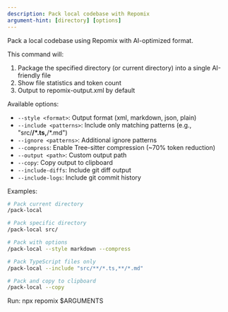 ```yaml
---
description: Pack local codebase with Repomix
argument-hint: [directory] [options]
---
```


Pack a local codebase using Repomix with AI-optimized format.

This command will:
1. Package the specified directory (or current directory) into a single AI-friendly file
2. Show file statistics and token count
3. Output to repomix-output.xml by default

Available options:
- `--style <format>`: Output format (xml, markdown, json, plain)
- `--include <patterns>`: Include only matching patterns (e.g., "src/**/*.ts,**/*.md")
- `--ignore <patterns>`: Additional ignore patterns
- `--compress`: Enable Tree-sitter compression (~70% token reduction)
- `--output <path>`: Custom output path
- `--copy`: Copy output to clipboard
- `--include-diffs`: Include git diff output
- `--include-logs`: Include git commit history

Examples:
```bash
# Pack current directory
/pack-local

# Pack specific directory
/pack-local src/

# Pack with options
/pack-local --style markdown --compress

# Pack TypeScript files only
/pack-local --include "src/**/*.ts,**/*.md"

# Pack and copy to clipboard
/pack-local --copy
```

Run: npx repomix $ARGUMENTS
